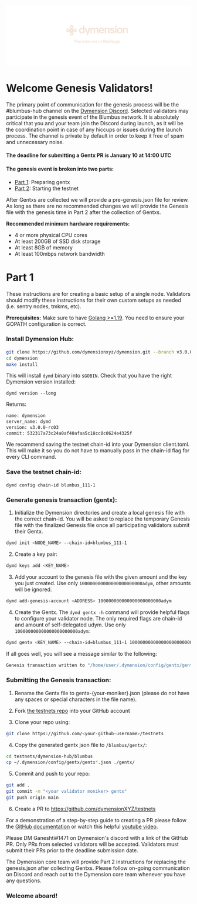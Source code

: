 ![Dymension Hub Genesis Validators](/static/img/blumbus-img.jpg)

# Welcome Genesis Validators!

The primary point of communication for the genesis process will be the #blumbus-hub channel on the [Dymension Discord](https://discord.gg/dymension). Selected validators may participate in the genesis event of the Blumbus network. It is absolutely critical that you and your team join the Discord during launch, as it will be the coordination point in case of any hiccups or issues during the launch process. The channel is private by default in order to keep it free of spam and unnecessary noise.

#### The deadline for submitting a Gentx PR is January 10 at 14:00 UTC

#### The genesis event is broken into two parts:

-   [Part 1](/dymension-hub/blumbus/genesis_validators.md#part-1): Preparing gentx
-   [Part 2](/dymension-hub/blumbus/genesis_validators.md#part-2): Starting the testnet

After Gentxs are collected we will provide a pre-genesis.json file for review. As long as there are no recommended changes we will provide the Genesis file with the genesis time in Part 2 after the collection of Gentxs.

**Recommended minimum hardware requirements:**

-   4 or more physical CPU cores
-   At least 200GB of SSD disk storage
-   At least 8GB of memory
-   At least 100mbps network bandwidth

# Part 1

These instructions are for creating a basic setup of a single node. Validators should modify these instructions for their own custom setups as needed (i.e. sentry nodes, tmkms, etc).

**Prerequisites:** Make sure to have [Golang >=1.19](https://golang.org/). You need to ensure your GOPATH configuration is correct.

### Install Dymension Hub:

```sh
git clone https://github.com/dymensionxyz/dymension.git --branch v3.0.0-rc03
cd dymension
make install
```

This will install `dymd` binary into `$GOBIN`. Check that you have the right Dymension version installed:

```
dymd version --long
```

Returns:

```
name: dymension
server_name: dymd
version: v3.0.0-rc03
commit: 532317a73c24a0af40afaa5c18cc0c0624e4325f
```

We recommend saving the testnet chain-id into your Dymension client.toml. This will make it so you do not have to manually pass in the chain-id flag for every CLI command.

### Save the testnet chain-id:

```
dymd config chain-id blumbus_111-1
```

### Generate genesis transaction (gentx):

1. Initialize the Dymension directories and create a local genesis file with the correct chain-id. You will be asked to replace the temporary Genesis file with the finalized Genesis file once all participating validators submit their Gentx.

```bash
dymd init <NODE_NAME> --chain-id=blumbus_111-1
```

2. Create a key pair:

```bash
dymd keys add <KEY_NAME>
```

3. Add your account to the genesis file with the given amount and the key you just created. Use only `100000000000000000000000adym`, other amounts will be ignored.

```bash
dymd add-genesis-account <ADDRESS> 100000000000000000000000adym
```

4. Create the Gentx. The `dymd gentx -h` command will provide helpful flags to configure your validator node. The only required flags are chain-id and amount of self-delegated udym. Use only `100000000000000000000000adym`:

```bash
dymd gentx <KEY_NAME> --chain-id=blumbus_111-1 100000000000000000000000adym
```

If all goes well, you will see a message similar to the following:

```bash
Genesis transaction written to "/home/user/.dymension/config/gentx/gentx-******.json"
```

### Submitting the Genesis transaction:

1. Rename the Gentx file to gentx-{your-moniker}.json (please do not have any spaces or special characters in the file name).

2. Fork [the testnets repo](https://github.com/dymensionXYZ/testnets/) into your GitHub account

3. Clone your repo using:

```bash
git clone https://github.com/<your-github-username>/testnets
```

4. Copy the generated gentx json file to `/blumbus/gentx/`:

```bash
cd testnets/dymension-hub/blumbus
cp ~/.dymension/config/gentx/gentx*.json ./gentx/
```

5. Commit and push to your repo:

```bash
git add .
git commit -m "<your validator moniker> gentx"
git push origin main
```

6. Create a PR to https://github.com/dymensionXYZ/testnets

For a demonstration of a step-by-step guide to creating a PR please follow the [GitHub documentation](https://docs.github.com/en/pull-requests/collaborating-with-pull-requests/proposing-changes-to-your-work-with-pull-requests/creating-a-pull-request-from-a-fork) or watch this helpful [youtube video](https://www.youtube.com/watch?v=a_FLqX3vGR4).

Please DM Ganeshti#1471 on Dymension's discord with a link of the GitHub PR. Only PRs from selected validators will be accepted. Validators must submit their PRs prior to the deadline submission date.

The Dymension core team will provide Part 2 instructions for replacing the genesis.json after collecting Gentxs. Please follow on-going communication on Discord and reach out to the Dymension core team whenever you have any questions.

### Welcome aboard!
